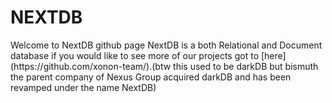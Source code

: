 # NEXTDB 

<div>
<p>Welcome to NextDB github page NextDB is a both Relational and Document database if you would like to see more of our projects got to [here](https://github.com/xonon-team/).(btw this used to be darkDB but bismuth the parent company of Nexus Group acquired darkDB and has been revamped under the name NextDB)<p>
</div>